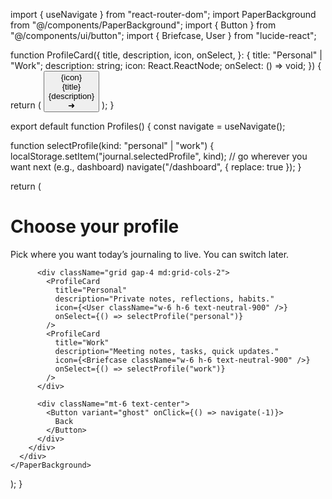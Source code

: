 import { useNavigate } from "react-router-dom";
import PaperBackground from "@/components/PaperBackground";
import { Button } from "@/components/ui/button";
import { Briefcase, User } from "lucide-react";

function ProfileCard({
  title,
  description,
  icon,
  onSelect,
}: {
  title: "Personal" | "Work";
  description: string;
  icon: React.ReactNode;
  onSelect: () => void;
}) {
  return (
    <button
      onClick={onSelect}
      className="group w-full rounded-2xl border border-neutral-200 bg-white/70 backdrop-blur-sm p-5 text-left shadow-sm transition
                 hover:shadow-md focus:outline-none focus:ring-2 focus:ring-neutral-400"
    >
      <div className="flex items-center gap-4">
        <div className="rounded-xl border border-neutral-200 bg-white p-3">
          {icon}
        </div>
        <div className="flex-1">
          <div className="text-lg font-semibold text-neutral-900">{title}</div>
          <div className="mt-0.5 text-sm text-neutral-600">{description}</div>
        </div>
        <div className="opacity-0 translate-x-1 transition group-hover:opacity-100 group-hover:translate-x-0 text-neutral-500">
          ➜
        </div>
      </div>
    </button>
  );
}

export default function Profiles() {
  const navigate = useNavigate();

  function selectProfile(kind: "personal" | "work") {
    localStorage.setItem("journal.selectedProfile", kind);
    // go wherever you want next (e.g., dashboard)
    navigate("/dashboard", { replace: true });
  }

  return (
    <PaperBackground>
      <div className="min-h-screen w-full grid place-items-center px-4">
        <div className="w-full max-w-2xl">
          <div className="mb-6 text-center">
            <h1 className="text-2xl font-semibold text-neutral-900">Choose your profile</h1>
            <p className="text-sm text-neutral-600 mt-1">
              Pick where you want today’s journaling to live. You can switch later.
            </p>
          </div>

          <div className="grid gap-4 md:grid-cols-2">
            <ProfileCard
              title="Personal"
              description="Private notes, reflections, habits."
              icon={<User className="w-6 h-6 text-neutral-900" />}
              onSelect={() => selectProfile("personal")}
            />
            <ProfileCard
              title="Work"
              description="Meeting notes, tasks, quick updates."
              icon={<Briefcase className="w-6 h-6 text-neutral-900" />}
              onSelect={() => selectProfile("work")}
            />
          </div>

          <div className="mt-6 text-center">
            <Button variant="ghost" onClick={() => navigate(-1)}>
              Back
            </Button>
          </div>
        </div>
      </div>
    </PaperBackground>
  );
}
